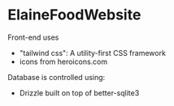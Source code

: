 # ElaineFoodWebsite

Front-end uses 
- "tailwind css": A utility-first CSS framework
- icons from heroicons.com

Database is controlled using:
- Drizzle built on top of better-sqlite3